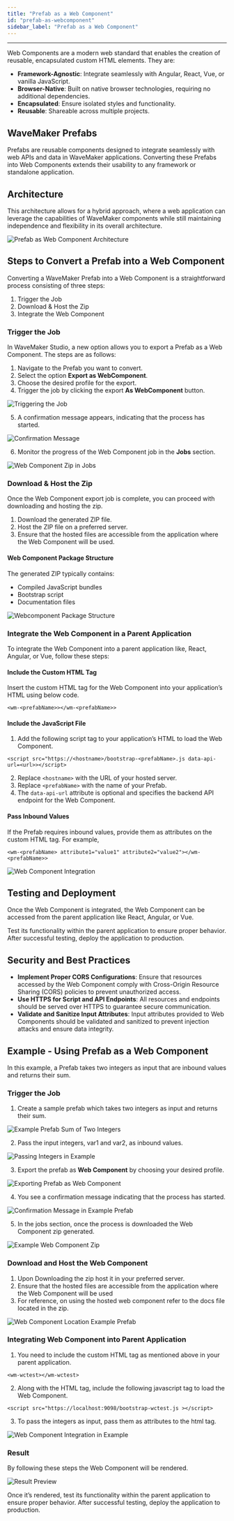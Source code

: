 ```yaml
---
title: "Prefab as a Web Component"
id: "prefab-as-webcomponent"
sidebar_label: "Prefab as a Web Component"
---
```

---

Web Components are a modern web standard that enables the creation of reusable, encapsulated custom HTML elements. They are:

- **Framework-Agnostic**: Integrate seamlessly with Angular, React, Vue, or vanilla JavaScript.
- **Browser-Native**: Built on native browser technologies, requiring no additional dependencies.
- **Encapsulated**: Ensure isolated styles and functionality.
- **Reusable**: Shareable across multiple projects.

## WaveMaker Prefabs

Prefabs are reusable components designed to integrate seamlessly with web APIs and data in WaveMaker applications. Converting these Prefabs into Web Components extends their usability to any framework or standalone application.

## Architecture

This architecture allows for a hybrid approach, where a web application can leverage the capabilities of WaveMaker components while still maintaining independence and flexibility in its overall architecture.

![Prefab as Web Component Architecture](/learn/assets/prefab-as-webcomponent-architecture.png)

## Steps to Convert a Prefab into a Web Component

Converting a WaveMaker Prefab into a Web Component is a straightforward process consisting of three steps:

1. Trigger the Job
2. Download & Host the Zip
3. Integrate the Web Component

### Trigger the Job

In WaveMaker Studio, a new option allows you to export a Prefab as a Web Component. The steps are as follows:
1. Navigate to the Prefab you want to convert.
2. Select the option **Export as WebComponent**.
3. Choose the desired profile for the export.
4. Trigger the job by clicking the export **As WebComponent** button.

![Triggering the Job](/learn/assets/trigger-the-job.png)

5. A confirmation message appears, indicating that the process has started.

![Confirmation Message](/learn/assets/confirmation-message-triggering-job.png)

6. Monitor the progress of the Web Component job in the **Jobs** section.

![Web Component Zip in Jobs](/learn/assets/webcomponent-zip-in-jobs.png)

### Download & Host the Zip

Once the Web Component export job is complete, you can proceed with downloading and hosting the zip.

1. Download the generated ZIP file.
2. Host the ZIP file on a preferred server.
3. Ensure that the hosted files are accessible from the application where the Web Component will be used.

#### Web Component Package Structure

The generated ZIP typically contains:

- Compiled JavaScript bundles
- Bootstrap script
- Documentation files

![Webcomponent Package Structure](/learn/assets/webcomponent-package-structure.png)

### Integrate the Web Component in a Parent Application

To integrate the Web Component into a parent application like, React, Angular, or Vue, follow these steps:

#### Include the Custom HTML Tag

Insert the custom HTML tag for the Web Component into your application’s HTML using below code.

```
<wm-<prefabName>></wm-<prefabName>>
```

#### Include the JavaScript File

1. Add the following script tag to your application’s HTML to load the Web Component.

```
<script src="https://<hostname>/bootstrap-<prefabName>.js data-api-url=<url>></script>
```
2. Replace `<hostname>` with the URL of your hosted server.
3. Replace `<prefabName>` with the name of your Prefab.
4. The `data-api-url` attribute is optional and specifies the backend API endpoint for the Web Component.

#### Pass Inbound Values

If the Prefab requires inbound values, provide them as attributes on the custom HTML tag. For example,

```
<wm-<prefabName> attribute1="value1" attribute2="value2"></wm-<prefabName>>
```

![Web Component Integration](/learn/assets/webcomponent-integration.png)

## Testing and Deployment

Once the Web Component is integrated, the Web Component can be accessed from the parent application like React, Angular, or Vue.

Test its functionality within the parent application to ensure proper behavior. After successful testing, deploy the application to production.

## Security and Best Practices

- **Implement Proper CORS Configurations**: Ensure that resources accessed by the Web Component comply with Cross-Origin Resource Sharing (CORS) policies to prevent unauthorized access.
- **Use HTTPS for Script and API Endpoints**: All resources and endpoints should be served over HTTPS to guarantee secure communication.
- **Validate and Sanitize Input Attributes**: Input attributes provided to Web Components should be validated and sanitized to prevent injection attacks and ensure data integrity.

## Example - Using Prefab as a Web Component

In this example, a Prefab takes two integers as input that are inbound values and returns their sum.

### Trigger the Job

1. Create a sample prefab which takes two integers as input and returns their sum.

![Example Prefab Sum of Two Integers](/learn/assets/example-prefab-sum-of-two-integers.png)

2. Pass the input integers, var1 and var2, as inbound values.

![Passing Integers in Example](/learn/assets/passing-integers-in-example.png)

3. Export the prefab as **Web Component** by choosing your desired profile.

![Exporting Prefab as Web Component](/learn/assets/exporting-prefab-as-webcomponent.png)

4. You see a confirmation message indicating that the process has started.

![Confirmation Message in Example Prefab](/learn/assets/confirmation-message-in-example-prefab.png)

5. In the jobs section, once the process is downloaded the Web Component zip generated.

![Example Web Component Zip](/learn/assets/example-webcomponent-zip.png)

### Download and Host the Web Component

1. Upon Downloading the zip host it in your preferred server.
2. Ensure that the hosted files are accessible from the application where the Web Component will be used
3. For reference, on using the hosted web component refer to the docs file located in the zip.

![Web Component Location Example Prefab](/learn/assets/webcomponent-location-example-prefab.png)

### Integrating Web Component into Parent Application

1. You need to include the custom HTML tag as mentioned above in your parent application.

```
<wm-wctest></wm-wctest>
```

2. Along with the HTML tag, include the following javascript tag to load the Web Component.

```
<script src="https://localhost:9098/bootstrap-wctest.js ></script>
```

3. To pass the integers as input, pass them as attributes to the html tag.

![Web Component Integration in Example](/learn/assets/webcomponent-integration-in-example.png)

### Result

By following these steps the Web Component will be rendered.

![Result Preview](/learn/assets/result-preview.png)

Once it’s rendered, test its functionality within the parent application to ensure proper behavior. After successful testing, deploy the application to production.





